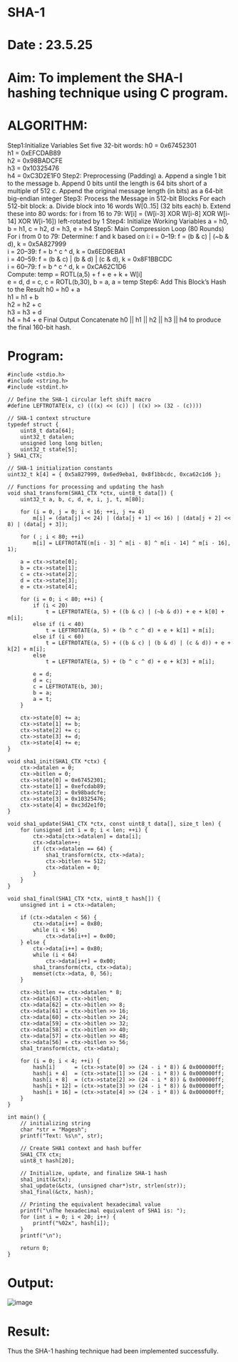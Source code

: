 # SHA-1
# Date : 23.5.25
# Aim: To implement the SHA-I hashing technique using C program. 
# ALGORITHM:
Step1:Initialize Variables
Set five 32-bit words:
h0 = 0x67452301  
h1 = 0xEFCDAB89  
h2 = 0x98BADCFE  
h3 = 0x10325476  
h4 = 0xC3D2E1F0
Step2: Preprocessing (Padding)
a. Append a single 1 bit to the message
b. Append 0 bits until the length is 64 bits short of a multiple of 512
c. Append the original message length (in bits) as a 64-bit big-endian integer
Step3: Process the Message in 512-bit Blocks
For each 512-bit block: a. Divide block into 16 words W[0..15] (32 bits each)
b. Extend these into 80 words:
for i from 16 to 79:
W[i] = (W[i-3] XOR W[i-8] XOR W[i-14] XOR W[i-16]) left-rotated by 1
Step4: Initialize Working Variables
a = h0, b = h1, c = h2, d = h3, e = h4
Step5: Main Compression Loop (80 Rounds)
For i from 0 to 79:
Determine: f and k based on i:
i =  0–19: f = (b & c) | (~b & d), k = 0x5A827999  
i = 20–39: f = b ^ c ^ d,           k = 0x6ED9EBA1  
i = 40–59: f = (b & c) | (b & d) | (c & d), k = 0x8F1BBCDC  
i = 60–79: f = b ^ c ^ d,           k = 0xCA62C1D6  
Compute:
temp = ROTL(a,5) + f + e + k + W[i]  
e = d, d = c, c = ROTL(b,30), b = a, a = temp
Step6: Add This Block’s Hash to the Result
h0 = h0 + a  
h1 = h1 + b  
h2 = h2 + c  
h3 = h3 + d  
h4 = h4 + e
Final Output
Concatenate h0 || h1 || h2 || h3 || h4 to produce the final 160-bit hash.


# Program:
```
#include <stdio.h>
#include <string.h>
#include <stdint.h>

// Define the SHA-1 circular left shift macro
#define LEFTROTATE(x, c) (((x) << (c)) | ((x) >> (32 - (c))))

// SHA-1 context structure
typedef struct {
    uint8_t data[64];
    uint32_t datalen;
    unsigned long long bitlen;
    uint32_t state[5];
} SHA1_CTX;

// SHA-1 initialization constants
uint32_t k[4] = { 0x5a827999, 0x6ed9eba1, 0x8f1bbcdc, 0xca62c1d6 };

// Functions for processing and updating the hash
void sha1_transform(SHA1_CTX *ctx, uint8_t data[]) {
    uint32_t a, b, c, d, e, i, j, t, m[80];
    
    for (i = 0, j = 0; i < 16; ++i, j += 4)
        m[i] = (data[j] << 24) | (data[j + 1] << 16) | (data[j + 2] << 8) | (data[j + 3]);
    
    for ( ; i < 80; ++i)
        m[i] = LEFTROTATE(m[i - 3] ^ m[i - 8] ^ m[i - 14] ^ m[i - 16], 1);
    
    a = ctx->state[0];
    b = ctx->state[1];
    c = ctx->state[2];
    d = ctx->state[3];
    e = ctx->state[4];
    
    for (i = 0; i < 80; ++i) {
        if (i < 20)
            t = LEFTROTATE(a, 5) + ((b & c) | (~b & d)) + e + k[0] + m[i];
        else if (i < 40)
            t = LEFTROTATE(a, 5) + (b ^ c ^ d) + e + k[1] + m[i];
        else if (i < 60)
            t = LEFTROTATE(a, 5) + ((b & c) | (b & d) | (c & d)) + e + k[2] + m[i];
        else
            t = LEFTROTATE(a, 5) + (b ^ c ^ d) + e + k[3] + m[i];
        
        e = d;
        d = c;
        c = LEFTROTATE(b, 30);
        b = a;
        a = t;
    }
    
    ctx->state[0] += a;
    ctx->state[1] += b;
    ctx->state[2] += c;
    ctx->state[3] += d;
    ctx->state[4] += e;
}

void sha1_init(SHA1_CTX *ctx) {
    ctx->datalen = 0;
    ctx->bitlen = 0;
    ctx->state[0] = 0x67452301;
    ctx->state[1] = 0xefcdab89;
    ctx->state[2] = 0x98badcfe;
    ctx->state[3] = 0x10325476;
    ctx->state[4] = 0xc3d2e1f0;
}

void sha1_update(SHA1_CTX *ctx, const uint8_t data[], size_t len) {
    for (unsigned int i = 0; i < len; ++i) {
        ctx->data[ctx->datalen] = data[i];
        ctx->datalen++;
        if (ctx->datalen == 64) {
            sha1_transform(ctx, ctx->data);
            ctx->bitlen += 512;
            ctx->datalen = 0;
        }
    }
}

void sha1_final(SHA1_CTX *ctx, uint8_t hash[]) {
    unsigned int i = ctx->datalen;
    
    if (ctx->datalen < 56) {
        ctx->data[i++] = 0x80;
        while (i < 56)
            ctx->data[i++] = 0x00;
    } else {
        ctx->data[i++] = 0x80;
        while (i < 64)
            ctx->data[i++] = 0x00;
        sha1_transform(ctx, ctx->data);
        memset(ctx->data, 0, 56);
    }
    
    ctx->bitlen += ctx->datalen * 8;
    ctx->data[63] = ctx->bitlen;
    ctx->data[62] = ctx->bitlen >> 8;
    ctx->data[61] = ctx->bitlen >> 16;
    ctx->data[60] = ctx->bitlen >> 24;
    ctx->data[59] = ctx->bitlen >> 32;
    ctx->data[58] = ctx->bitlen >> 40;
    ctx->data[57] = ctx->bitlen >> 48;
    ctx->data[56] = ctx->bitlen >> 56;
    sha1_transform(ctx, ctx->data);
    
    for (i = 0; i < 4; ++i) {
        hash[i]      = (ctx->state[0] >> (24 - i * 8)) & 0x000000ff;
        hash[i + 4]  = (ctx->state[1] >> (24 - i * 8)) & 0x000000ff;
        hash[i + 8]  = (ctx->state[2] >> (24 - i * 8)) & 0x000000ff;
        hash[i + 12] = (ctx->state[3] >> (24 - i * 8)) & 0x000000ff;
        hash[i + 16] = (ctx->state[4] >> (24 - i * 8)) & 0x000000ff;
    }
}

int main() {
    // initializing string
    char *str = "Magesh";
    printf("Text: %s\n", str);
    
    // Create SHA1 context and hash buffer
    SHA1_CTX ctx;
    uint8_t hash[20];
    
    // Initialize, update, and finalize SHA-1 hash
    sha1_init(&ctx);
    sha1_update(&ctx, (unsigned char*)str, strlen(str));
    sha1_final(&ctx, hash);
    
    // Printing the equivalent hexadecimal value
    printf("\nThe hexadecimal equivalent of SHA1 is: ");
    for (int i = 0; i < 20; i++) {
        printf("%02x", hash[i]);
    }
    printf("\n");

    return 0;
}
```

# Output:

![image](https://github.com/user-attachments/assets/d9e958f2-bb7c-4c51-8d55-9d28b5d59a20)


# Result:

Thus the SHA-1 hashing technique had been implemented successfully.

